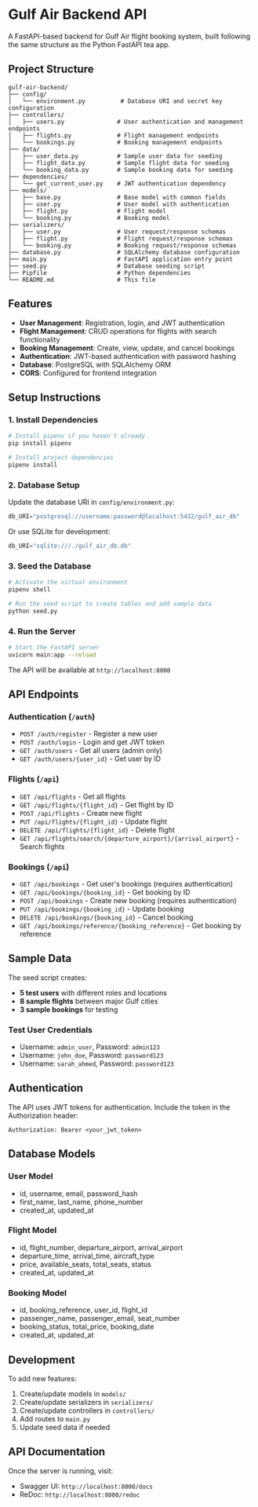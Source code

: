 # Gulf Air Backend API

A FastAPI-based backend for Gulf Air flight booking system, built following the same structure as the Python FastAPI tea app.

## Project Structure

```
gulf-air-backend/
├── config/
│   └── environment.py          # Database URI and secret key configuration
├── controllers/
│   ├── users.py               # User authentication and management endpoints
│   ├── flights.py             # Flight management endpoints
│   └── bookings.py            # Booking management endpoints
├── data/
│   ├── user_data.py           # Sample user data for seeding
│   ├── flight_data.py         # Sample flight data for seeding
│   └── booking_data.py        # Sample booking data for seeding
├── dependencies/
│   └── get_current_user.py    # JWT authentication dependency
├── models/
│   ├── base.py                # Base model with common fields
│   ├── user.py                # User model with authentication
│   ├── flight.py              # Flight model
│   └── booking.py             # Booking model
├── serializers/
│   ├── user.py                # User request/response schemas
│   ├── flight.py              # Flight request/response schemas
│   └── booking.py             # Booking request/response schemas
├── database.py                # SQLAlchemy database configuration
├── main.py                    # FastAPI application entry point
├── seed.py                    # Database seeding script
├── Pipfile                    # Python dependencies
└── README.md                  # This file
```

## Features

- **User Management**: Registration, login, and JWT authentication
- **Flight Management**: CRUD operations for flights with search functionality
- **Booking Management**: Create, view, update, and cancel bookings
- **Authentication**: JWT-based authentication with password hashing
- **Database**: PostgreSQL with SQLAlchemy ORM
- **CORS**: Configured for frontend integration

## Setup Instructions

### 1. Install Dependencies

```bash
# Install pipenv if you haven't already
pip install pipenv

# Install project dependencies
pipenv install
```

### 2. Database Setup

Update the database URI in `config/environment.py`:

```python
db_URI="postgresql://username:password@localhost:5432/gulf_air_db"
```

Or use SQLite for development:

```python
db_URI="sqlite:///./gulf_air_db.db"
```

### 3. Seed the Database

```bash
# Activate the virtual environment
pipenv shell

# Run the seed script to create tables and add sample data
python seed.py
```

### 4. Run the Server

```bash
# Start the FastAPI server
uvicorn main:app --reload
```

The API will be available at `http://localhost:8000`

## API Endpoints

### Authentication (`/auth`)

- `POST /auth/register` - Register a new user
- `POST /auth/login` - Login and get JWT token
- `GET /auth/users` - Get all users (admin only)
- `GET /auth/users/{user_id}` - Get user by ID

### Flights (`/api`)

- `GET /api/flights` - Get all flights
- `GET /api/flights/{flight_id}` - Get flight by ID
- `POST /api/flights` - Create new flight
- `PUT /api/flights/{flight_id}` - Update flight
- `DELETE /api/flights/{flight_id}` - Delete flight
- `GET /api/flights/search/{departure_airport}/{arrival_airport}` - Search flights

### Bookings (`/api`)

- `GET /api/bookings` - Get user's bookings (requires authentication)
- `GET /api/bookings/{booking_id}` - Get booking by ID
- `POST /api/bookings` - Create new booking (requires authentication)
- `PUT /api/bookings/{booking_id}` - Update booking
- `DELETE /api/bookings/{booking_id}` - Cancel booking
- `GET /api/bookings/reference/{booking_reference}` - Get booking by reference

## Sample Data

The seed script creates:

- **5 test users** with different roles and locations
- **8 sample flights** between major Gulf cities
- **3 sample bookings** for testing

### Test User Credentials

- Username: `admin_user`, Password: `admin123`
- Username: `john_doe`, Password: `password123`
- Username: `sarah_ahmed`, Password: `password123`

## Authentication

The API uses JWT tokens for authentication. Include the token in the Authorization header:

```
Authorization: Bearer <your_jwt_token>
```

## Database Models

### User Model
- id, username, email, password_hash
- first_name, last_name, phone_number
- created_at, updated_at

### Flight Model
- id, flight_number, departure_airport, arrival_airport
- departure_time, arrival_time, aircraft_type
- price, available_seats, total_seats, status
- created_at, updated_at

### Booking Model
- id, booking_reference, user_id, flight_id
- passenger_name, passenger_email, seat_number
- booking_status, total_price, booking_date
- created_at, updated_at

## Development

To add new features:

1. Create/update models in `models/`
2. Create/update serializers in `serializers/`
3. Create/update controllers in `controllers/`
4. Add routes to `main.py`
5. Update seed data if needed

## API Documentation

Once the server is running, visit:
- Swagger UI: `http://localhost:8000/docs`
- ReDoc: `http://localhost:8000/redoc`
